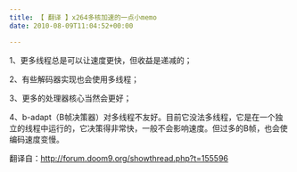 ```yaml
---
title: 【 翻译 】x264多核加速的一点小memo
date: 2010-08-09T11:04:52+00:00

---
```

1、更多线程总是可以让速度更快，但收益是递减的；

2、有些解码器实现也会使用多线程；

3、更多的处理器核心当然会更好；

4、b-adapt（B帧决策器）对多线程不友好。目前它没法多线程，它是在一个独立的线程中运行的，它决策得非常快，一般不会影响速度。但过多的B帧，也会使编码速度变慢。

翻译自：http://forum.doom9.org/showthread.php?t=155596
